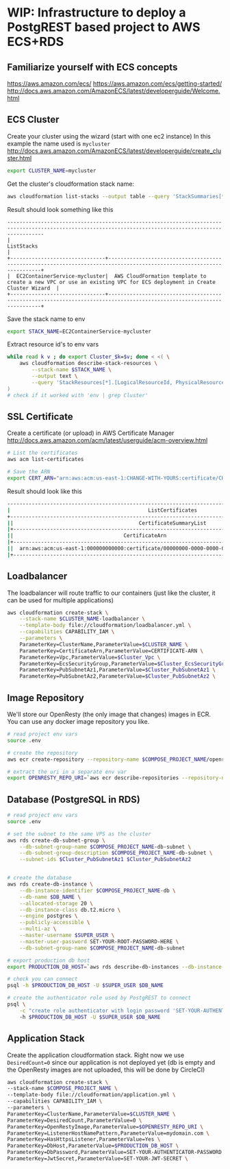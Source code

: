 # WIP: Infrastructure to deploy a PostgREST based project to AWS ECS+RDS

## Familiarize yourself with ECS concepts 
https://aws.amazon.com/ecs/
https://aws.amazon.com/ecs/getting-started/
http://docs.aws.amazon.com/AmazonECS/latest/developerguide/Welcome.html


## ECS Cluster
Create your cluster using the wizard (start with one ec2 instance)
In this example the name used is `mycluster`
http://docs.aws.amazon.com/AmazonECS/latest/developerguide/create_cluster.html

```sh
export CLUSTER_NAME=mycluster
```

Get the cluster's cloudformation stack name:
```sh
aws cloudformation list-stacks --output table --query 'StackSummaries[*].[StackName,TemplateDescription]'
```

Result should look something like this
```
--------------------------------------------------------------------------------------------------------------------------------------------------------
|                                                                      ListStacks                                                                      |
+-------------------------------+----------------------------------------------------------------------------------------------------------------------+
|  EC2ContainerService-mycluster|  AWS CloudFormation template to create a new VPC or use an existing VPC for ECS deployment in Create Cluster Wizard  |
+-------------------------------+----------------------------------------------------------------------------------------------------------------------+
```

Save the stack name to env
```sh
export STACK_NAME=EC2ContainerService-mycluster
```

Extract resource id's to env vars
```sh
while read k v ; do export Cluster_$k=$v; done < <( \
    aws cloudformation describe-stack-resources \
        --stack-name $STACK_NAME \
        --output text \
        --query 'StackResources[*].[LogicalResourceId, PhysicalResourceId]'\
)
# check if it worked with 'env | grep Cluster'
```

## SSL Certificate
Create a certificate (or upload) in AWS Certificate Manager
http://docs.aws.amazon.com/acm/latest/userguide/acm-overview.html

```sh
# List the certificates
aws acm list-certificates

# Save the ARN
export CERT_ARN="arn:aws:acm:us-east-1:CHANGE-WITH-YOURS:certificate/CHANGE-WITH-YOURS"
```

Result should look like this
```sh
------------------------------------------------------------------------------------------------------------
|                                             ListCertificates                                             |
+----------------------------------------------------------------------------------------------------------+
||                                         CertificateSummaryList                                         ||
|+---------------------------------------------------------------------------------------+----------------+|
||                                    CertificateArn                                     |  DomainName    ||
|+---------------------------------------------------------------------------------------+----------------+|
||  arn:aws:acm:us-east-1:000000000000:certificate/00000000-0000-0000-0000-000000000000  |  mydomain.com  ||
|+---------------------------------------------------------------------------------------+----------------+|
```

## Loadbalancer

The loadbalancer will route traffic to our containers
(just like the cluster, it can be used for multiple applications)

```sh
aws cloudformation create-stack \
    --stack-name $CLUSTER_NAME-loadbalancer \
    --template-body file://cloudformation/loadbalancer.yml \
    --capabilities CAPABILITY_IAM \
    --parameters \
    ParameterKey=ClusterName,ParameterValue=$CLUSTER_NAME \
    ParameterKey=CertificateArn,ParameterValue=CERTIFICATE-ARN \
    ParameterKey=Vpc,ParameterValue=$Cluster_Vpc \
    ParameterKey=EcsSecurityGroup,ParameterValue=$Cluster_EcsSecurityGroup \
    ParameterKey=PubSubnetAz1,ParameterValue=$Cluster_PubSubnetAz1 \
    ParameterKey=PubSubnetAz2,ParameterValue=$Cluster_PubSubnetAz2 \
```

## Image Repository

We'll store our OpenResty (the only image that changes) images in ECR.
You can use any docker image repository you like.

```sh
# read project env vars
source .env

# create the repository
aws ecr create-repository --repository-name $COMPOSE_PROJECT_NAME/openresty

# extract the uri in a separate env var
export OPENRESTY_REPO_URI=`aws ecr describe-repositories --repository-name $COMPOSE_PROJECT_NAME/openresty --output text --query 'repositories[0].repositoryUri'`
```


## Database (PostgreSQL in RDS)

```sh
# read project env vars
source .env

# set the subnet to the same VPS as the cluster
aws rds create-db-subnet-group \
    --db-subnet-group-name $COMPOSE_PROJECT_NAME-db-subnet \
    --db-subnet-group-description $COMPOSE_PROJECT_NAME-db-subnet \
    --subnet-ids $Cluster_PubSubnetAz1 $Cluster_PubSubnetAz2


# create the database
aws rds create-db-instance \
    --db-instance-identifier $COMPOSE_PROJECT_NAME-db \
    --db-name $DB_NAME \
    --allocated-storage 20 \
    --db-instance-class db.t2.micro \
    --engine postgres \
    --publicly-accessible \
    --multi-az \
    --master-username $SUPER_USER \
    --master-user-password SET-YOUR-ROOT-PASSWORD-HERE \
    --db-subnet-group-name $COMPOSE_PROJECT_NAME-db-subnet

# export production db host
export PRODUCTION_DB_HOST=`aws rds describe-db-instances --db-instance-identifier $COMPOSE_PROJECT_NAME-db --output text --query 'DBInstances[0].Endpoint.Address'`

# check you can connect
psql -h $PRODUCTION_DB_HOST -U $SUPER_USER $DB_NAME

# create the authenticator role used by PostgREST to connect
psql \
    -c "create role authenticator with login password 'SET-YOUR-AUTHENTICATOR-PASSWORD';"
    -h $PRODUCTION_DB_HOST -U $SUPER_USER $DB_NAME

```


## Application Stack

Create the application cloudformation stack. Right now we use `DesiredCount=0` since our application is
not deployed yet (db is empty and the OpenResty images are not uploaded, this will be done by CircleCI)

```sh
aws cloudformation create-stack \
--stack-name $COMPOSE_PROJECT_NAME \
--template-body file://cloudformation/application.yml \
--capabilities CAPABILITY_IAM \
--parameters \
ParameterKey=ClusterName,ParameterValue=$CLUSTER_NAME \
ParameterKey=DesiredCount,ParameterValue=0 \
ParameterKey=OpenRestyImage,ParameterValue=$OPENRESTY_REPO_URI \
ParameterKey=ListenerHostNamePattern,ParameterValue=mydomain.com \
ParameterKey=HasHttpsListener,ParameterValue=Yes \
ParameterKey=DbHost,ParameterValue=$PRODUCTION_DB_HOST \
ParameterKey=DbPassword,ParameterValue=SET-YOUR-AUTHENTICATOR-PASSWORD \
ParameterKey=JwtSecret,ParameterValue=SET-YOUR-JWT-SECRET \
```